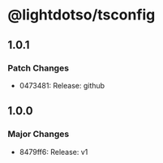 # @lightdotso/tsconfig

## 1.0.1

### Patch Changes

- 0473481: Release: github

## 1.0.0

### Major Changes

- 8479ff6: Release: v1
